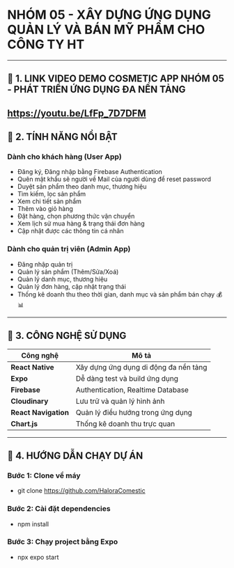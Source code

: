 # NHÓM 05 - XÂY DỰNG ỨNG DỤNG QUẢN LÝ VÀ BÁN MỸ PHẨM CHO CÔNG TY HT
---

## 📱 1. LINK VIDEO DEMO COSMETIC APP NHÓM 05 - PHÁT TRIỂN ỨNG DỤNG ĐA NỀN TẢNG
https://youtu.be/LfFp_7D7DFM
---

## 🌟 2. TÍNH NĂNG NỔI BẬT

### Dành cho khách hàng (User App)
- Đăng ký, Đăng nhập bằng Firebase Authentication
- Quên mật khẩu sẽ người về Mail của người dùng để reset password
- Duyệt sản phẩm theo danh mục, thương hiệu  
- Tìm kiếm, lọc sản phẩm  
- Xem chi tiết sản phẩm  
- Thêm vào giỏ hàng   
- Đặt hàng, chọn phương thức vận chuyển   
- Xem lịch sử mua hàng & trạng thái đơn hàng
- Cập nhật được các thông tin cá nhân

### Dành cho quản trị viên (Admin App)
- Đăng nhập quản trị  
- Quản lý sản phẩm (Thêm/Sửa/Xoá)  
- Quản lý danh mục, thương hiệu  
- Quản lý đơn hàng, cập nhật trạng thái  
- Thống kê doanh thu theo thời gian, danh mục và sản phẩm bán chạy 💰📊

---

## 🧰 3. CÔNG NGHỆ SỬ DỤNG

| Công nghệ | Mô tả |
|----------|-------|
| **React Native** | Xây dựng ứng dụng di động đa nền tảng |
| **Expo** | Dễ dàng test và build ứng dụng |
| **Firebase** | Authentication, Realtime Database |
| **Cloudinary** | Lưu trữ và quản lý hình ảnh |
| **React Navigation** | Quản lý điều hướng trong ứng dụng |
| **Chart.js** | Thống kê doanh thu trực quan |

---
## 🧪 4. HƯỚNG DẪN CHẠY DỰ ÁN

### Bước 1: Clone về máy
- git clone https://github.com/HaloraComestic
### Bước 2: Cài đặt dependencies
- npm install
### Bước 3: Chạy project bằng Expo
- npx expo start
